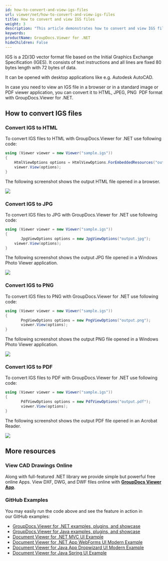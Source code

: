 ```yaml
---
id: how-to-convert-and-view-igs-files
url: viewer/net/how-to-convert-and-view-igs-files
title: How to convert and view IGS files
weight: 3
description: "This article demonstrates how to convert and view IGS files with GroupDocs.Viewer within your .NET applications."
keywords: 
productName: GroupDocs.Viewer for .NET
hideChildren: False
---
```

IGS is a 2D/3D vector format file based on the Initial Graphics Exchange Specification (IGES). It consists of text instructions and all lines are fixed 80 bytes length with 72 bytes of data.

It can be opened with desktop applications like e.g. Autodesk AutoCAD.

In case you need to view an IGS file in a browser or in a standard image or PDF viewer application, you can convert it to HTML, JPEG, PNG  PDF format with GroupDocs.Viewer for .NET.

## How to convert IGS files

### Convert IGS to HTML

To convert IGS files to HTML with GroupDocs.Viewer for .NET use following code:

```csharp
using (Viewer viewer = new Viewer("sample.igs"))
{
    HtmlViewOptions options = HtmlViewOptions.ForEmbeddedResources("output.html");
    viewer.View(options);
}
```

The following screenshot shows the output HTML file opened in a browser.

![](viewer/net/images/how-to-convert-and-view-igs-files.png)

### Convert IGS to JPG

To convert IGS files to JPG with GroupDocs.Viewer for .NET use following code: 

```csharp
using (Viewer viewer = new Viewer("sample.igs"))
{
       JpgViewOptions options = new JpgViewOptions("output.jpg");
	viewer.View(options);
}
```

The following screenshot shows the output JPG file opened in a Windows Photo Viewer application.

![](viewer/net/images/how-to-convert-and-view-igs-files_1.png)

### Convert IGS to PNG

To convert IGS files to PNG with GroupDocs.Viewer for .NET use following code: 

```csharp
using (Viewer viewer = new Viewer("sample.igs"))
{
       PngViewOptions options = new PngViewOptions("output.png");
       viewer.View(options);
}
```

The following screenshot shows the output PNG file opened in a Windows Photo Viewer application.

![](viewer/net/images/how-to-convert-and-view-igs-files_2.png)

### Convert IGS to PDF

To convert IGS files to PDF with GroupDocs.Viewer for .NET use following code: 

```csharp
using (Viewer viewer = new Viewer("sample.igs"))
{
       PdfViewOptions options = new PdfViewOptions("output.pdf");
       viewer.View(options);
}
```

The following screenshot shows the output PDF file opened in an Acrobat Reader.

![](viewer/net/images/how-to-convert-and-view-igs-files_3.png)

## More resources

### View CAD Drawings Online

Along with full-featured .NET library we provide simple but powerful free online Apps.
View DXF, DWG, and DWF files online with **[GroupDocs Viewer App](https://products.groupdocs.app/viewer/cad)**.

### GitHub Examples

You may easily run the code above and see the feature in action in our GitHub examples:

* [GroupDocs.Viewer for .NET examples, plugins, and showcase](https://github.com/groupdocs-viewer/GroupDocs.Viewer-for-.NET)
* [GroupDocs.Viewer for Java examples, plugins, and showcase](https://github.com/groupdocs-viewer/GroupDocs.Viewer-for-Java)
* [Document Viewer for .NET MVC UI Example](https://github.com/groupdocs-viewer/GroupDocs.Viewer-for-.NET-MVC)
* [Document Viewer for .NET App WebForms UI Modern Example](https://github.com/groupdocs-viewer/GroupDocs.Viewer-for-.NET-WebForms)
* [Document Viewer for Java App Dropwizard UI Modern Example](https://github.com/groupdocs-viewer/GroupDocs.Viewer-for-Java-Dropwizard)
* [Document Viewer for Java Spring UI Example](https://github.com/groupdocs-viewer/GroupDocs.Viewer-for-Java-Spring)
